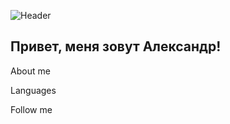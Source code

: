 ![Header](https://github.com/Sozpai/Sozpai/blob/main/assets/kit.gif)

## Привет, меня зовут Александр!

About me

Languages

Follow me
